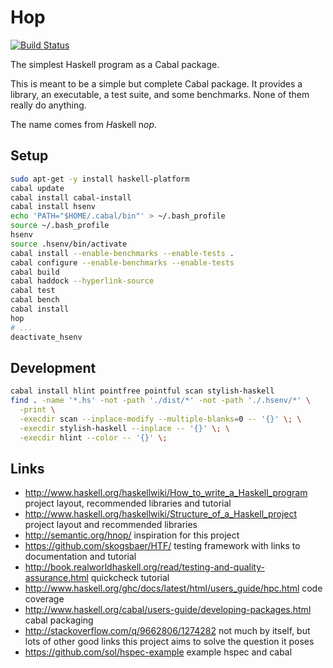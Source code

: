 # Hop

[![Build Status][1]][2]

The simplest Haskell program as a Cabal package.

This is meant to be a simple but complete Cabal package. It provides a library,
an executable, a test suite, and some benchmarks. None of them really do
anything.

The name comes from *H*askell n*op*.

## Setup

``` sh
sudo apt-get -y install haskell-platform
cabal update
cabal install cabal-install
cabal install hsenv
echo 'PATH="$HOME/.cabal/bin"' > ~/.bash_profile
source ~/.bash_profile
hsenv
source .hsenv/bin/activate
cabal install --enable-benchmarks --enable-tests .
cabal configure --enable-benchmarks --enable-tests
cabal build
cabal haddock --hyperlink-source
cabal test
cabal bench
cabal install
hop
# ...
deactivate_hsenv

```

## Development

``` sh
cabal install hlint pointfree pointful scan stylish-haskell
find . -name '*.hs' -not -path './dist/*' -not -path './.hsenv/*' \
  -print \
  -execdir scan --inplace-modify --multiple-blanks=0 -- '{}' \; \
  -execdir stylish-haskell --inplace -- '{}' \; \
  -execdir hlint --color -- '{}' \;
```

## Links

- <http://www.haskell.org/haskellwiki/How_to_write_a_Haskell_program>
  project layout, recommended libraries and tutorial
- <http://www.haskell.org/haskellwiki/Structure_of_a_Haskell_project>
  project layout and recommended libraries
- <http://semantic.org/hnop/>
  inspiration for this project
- <https://github.com/skogsbaer/HTF/>
  testing framework with links to documentation and tutorial
- <http://book.realworldhaskell.org/read/testing-and-quality-assurance.html>
  quickcheck tutorial
- <http://www.haskell.org/ghc/docs/latest/html/users_guide/hpc.html>
  code coverage
- <http://www.haskell.org/cabal/users-guide/developing-packages.html>
  cabal packaging
- <http://stackoverflow.com/q/9662806/1274282>
  not much by itself, but lots of other good links
  this project aims to solve the question it poses
- <https://github.com/sol/hspec-example>
  example hspec and cabal
  
[1]: https://travis-ci.org/tfausak/hop.png?branch=master
[2]: https://travis-ci.org/tfausak/hop
